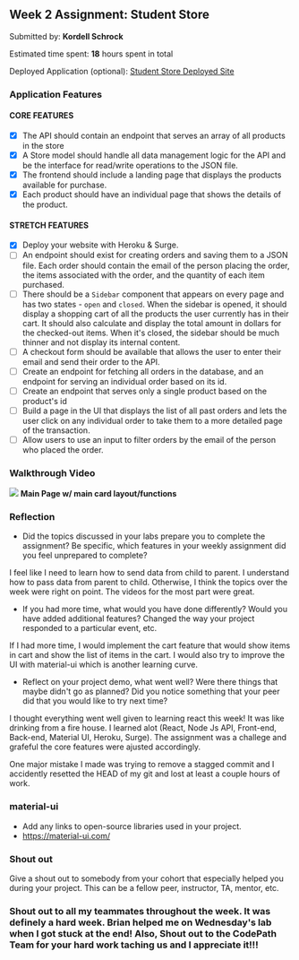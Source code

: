 
## Week 2 Assignment: Student Store

Submitted by: **Kordell Schrock**

Estimated time spent: **18** hours spent in total

Deployed Application (optional): [Student Store Deployed Site](https://guttural-copy.surge.sh/)

### Application Features

#### CORE FEATURES

- [X] The API should contain an endpoint that serves an array of all products in the store
- [X] A Store model should handle all data management logic for the API and be the interface for read/write operations to the JSON file.
- [X] The frontend should include a landing page that displays the products available for purchase.
- [X] Each product should have an individual page that shows the details of the product.

#### STRETCH FEATURES

- [X] Deploy your website with Heroku & Surge. 
- [ ] An endpoint should exist for creating orders and saving them to a JSON file. Each order should contain the email of the person placing the order, the items associated with the order, and the quantity of each item purchased.
- [ ] There should be a `Sidebar` component that appears on every page and has two states - `open` and `closed`. When the sidebar is opened, it should display a shopping cart of all the products the user currently has in their cart. It should also calculate and display the total amount in dollars for the checked-out items. When it's closed, the sidebar should be much thinner and not display its internal content.
- [ ] A checkout form should be available that allows the user to enter their email and send their order to the API.
- [ ] Create an endpoint for fetching all orders in the database, and an endpoint for serving an individual order based on its id.
- [ ] Create an endpoint that serves only a single product based on the product's id
- [ ] Build a page in the UI that displays the list of all past orders and lets the user click on any individual order to take them to a more detailed page of the transaction.
- [ ] Allow users to use an input to filter orders by the email of the person who placed the order.

### Walkthrough Video

![](https://media.giphy.com/media/wJTe6Qe1pEK8zYnmCX/giphy.gif)
**Main Page w/ main card layout/functions**


### Reflection

* Did the topics discussed in your labs prepare you to complete the assignment? Be specific, which features in your weekly assignment did you feel unprepared to complete?

I feel like I need to learn how to send data from child to parent. I understand how to pass data from parent to child. Otherwise, I think the topics over the week were right on point. The videos for the most part were great. 

* If you had more time, what would you have done differently? Would you have added additional features? Changed the way your project responded to a particular event, etc.
  
If I had more time, I would implement the cart feature that would show items in cart and show the list of items in the cart. I would also try to improve the UI with material-ui which is another learning curve. 

* Reflect on your project demo, what went well? Were there things that maybe didn't go as planned? Did you notice something that your peer did that you would like to try next time?

I thought everything went well given to learning react this week! It was like drinking from a fire house. I learned alot (React, Node Js API, Front-end, Back-end, Material UI, Heroku, Surge). The assignment was a challege and grafeful the core features were ajusted accordingly. 

One major mistake I made was trying to remove a stagged commit and I accidently resetted the HEAD of my git and lost at least a couple hours of work. 

### material-ui

- Add any links to open-source libraries used in your project.
- https://material-ui.com/

### Shout out

Give a shout out to somebody from your cohort that especially helped you during your project. This can be a fellow peer, instructor, TA, mentor, etc.

### Shout out to all my teammates throughout the week. It was definely a hard week. Brian helped me on Wednesday's lab when I got stuck at the end! Also, Shout out to the CodePath Team for your hard work taching us and I appreciate it!!! 